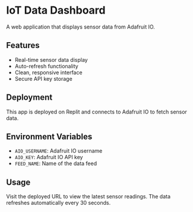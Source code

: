 
# IoT Data Dashboard

A web application that displays sensor data from Adafruit IO.

## Features
- Real-time sensor data display
- Auto-refresh functionality
- Clean, responsive interface
- Secure API key storage

## Deployment
This app is deployed on Replit and connects to Adafruit IO to fetch sensor data.

## Environment Variables
- `AIO_USERNAME`: Adafruit IO username
- `AIO_KEY`: Adafruit IO API key
- `FEED_NAME`: Name of the data feed

## Usage
Visit the deployed URL to view the latest sensor readings. The data refreshes automatically every 30 seconds.
